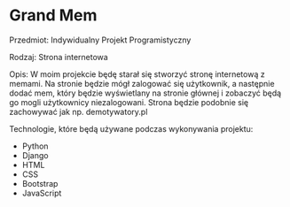 # Grand Mem 
<p>Przedmiot:  Indywidualny Projekt Programistyczny</p> 
<p>Rodzaj: Strona internetowa</p>
<p>Opis: W moim projekcie będę starał się stworzyć stronę internetową z memami. Na stronie będzie mógł zalogować się użytkownik, a następnie dodać mem, który będzie wyświetlany na stronie głównej i zobaczyć będą go mogli użytkownicy niezalogowani. Strona będzie podobnie się zachowywać jak np. demotywatory.pl</p> 
<p>Technologie, które będą używane podczas wykonywania projektu:</p>
<ul>
  <li>Python</li>
  <li>Django</li>
  <li>HTML</li>
  <li>CSS</li>
  <li>Bootstrap</li>
  <li>JavaScript</li>
</ul>
